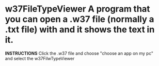 # w37FileTypeViewer A program that you can open a .w37 file (normally a .txt file) with and it shows the text in it. 

****INSTRUCTIONS**** Click the .w37 file and choose "choose an app on my pc" and select the w37FilwTypeViewer
